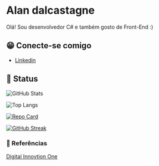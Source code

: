 
# Alan dalcastagne

Olá! Sou desenvolvedor C# e também gosto de Front-End :)

## 😁 Conecte-se comigo
- [Linkedin](https://www.linkedin.com/in/alan-dalcastagne-374743211/)

## 🔎 Status
![GitHub Stats](https://github-readme-stats.vercel.app/api?username=alandalcastagne&theme=transparent&bg_color=000&border_color=30A3DC&show_icons=true&icon_color=30A3DC&title_color=E94D5F&text_color=FFF)

![Top Langs](https://github-readme-stats-git-masterrstaa-rickstaa.vercel.app/api/top-langs/?username=alandalcastagne&bg_color=000&border_color=30A3DC&title_color=E94D5F&text_color=FFF)

[![Repo Card](https://github-readme-stats.vercel.app/api/pin/?username=alandalcastagne&repo=dio-lab-open-source&bg_color=000&border_color=30A3DC&show_icons=true&icon_color=30A3DC&title_color=E94D5F&text_color=FFF)](https://github.com/SEUUSERNAME/SEUREPOSITORIO)

[![GitHub Streak](https://streak-stats.demolab.com/?user=alandalcastagne&theme=bear&background=000&border=30A3DC&dates=FFF)](https://git.io/streak-stats)






### 🔎 Referências

[Digital Innovtion One](https://web.dio.me/home)